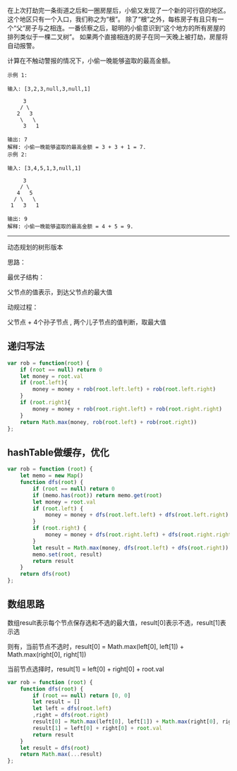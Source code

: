 在上次打劫完一条街道之后和一圈房屋后，小偷又发现了一个新的可行窃的地区。这个地区只有一个入口，我们称之为“根”。 除了“根”之外，每栋房子有且只有一个“父“房子与之相连。一番侦察之后，聪明的小偷意识到“这个地方的所有房屋的排列类似于一棵二叉树”。 如果两个直接相连的房子在同一天晚上被打劫，房屋将自动报警。

计算在不触动警报的情况下，小偷一晚能够盗取的最高金额。

```case
示例 1:

输入: [3,2,3,null,3,null,1]

     3
    / \
   2   3
    \   \
     3   1

输出: 7
解释: 小偷一晚能够盗取的最高金额 = 3 + 3 + 1 = 7.
示例 2:

输入: [3,4,5,1,3,null,1]

     3
    / \
   4   5
  / \   \
 1   3   1

输出: 9
解释: 小偷一晚能够盗取的最高金额 = 4 + 5 = 9.
```


---

动态规划的树形版本

思路：

最优子结构：

父节点的值表示，到达父节点的最大值

动规过程：

父节点 + 4个孙子节点 , 两个儿子节点的值判断，取最大值

## 递归写法

```javascript
var rob = function(root) {
    if (root == null) return 0
    let money = root.val
    if (root.left){
        money = money + rob(root.left.left) + rob(root.left.right)
    }
    if (root.right){
        money = money + rob(root.right.left) + rob(root.right.right)
    }
    return Math.max(money, rob(root.left) + rob(root.right))
};
```

## hashTable做缓存，优化

```javascript
var rob = function (root) {
    let memo = new Map()
    function dfs(root) {
        if (root == null) return 0
        if (memo.has(root)) return memo.get(root)
        let money = root.val
        if (root.left) {
            money = money + dfs(root.left.left) + dfs(root.left.right)
        }
        if (root.right) {
            money = money + dfs(root.right.left) + dfs(root.right.right)
        }
        let result = Math.max(money, dfs(root.left) + dfs(root.right))
        memo.set(root, result)
        return result
    }
    return dfs(root)
};
```

## 数组思路

数组result表示每个节点保存选和不选的最大值，result[0]表示不选，result[1]表示选

则有，当前节点不选时，result[0] = Math.max(left[0], left[1]) +  Math.max(right[0], right[1])

当前节点选择时，result[1] = left[0] + right[0] + root.val

```javascript
var rob = function (root) {
    function dfs(root) {
        if (root == null) return [0, 0]
        let result = []
        let left = dfs(root.left)
        ,right = dfs(root.right)
        result[0] = Math.max(left[0], left[1]) + Math.max(right[0], right[1])
        result[1] = left[0] + right[0] + root.val
        return result
    }
    let result = dfs(root)
    return Math.max(...result)
};
```
